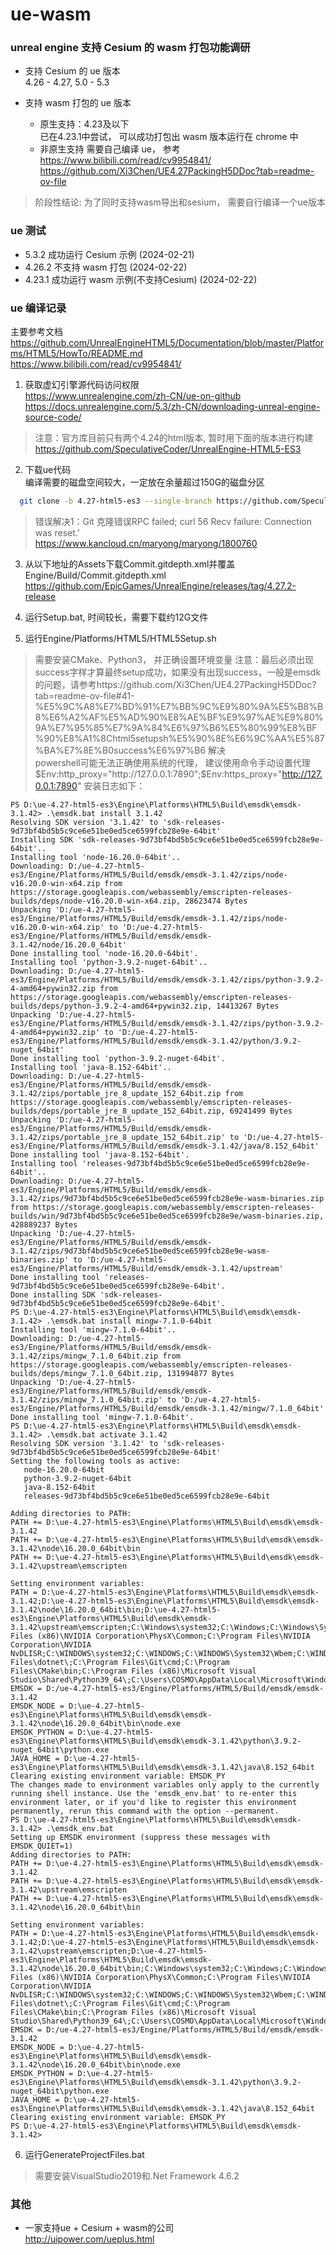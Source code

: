 # ue-wasm

### unreal engine 支持 Cesium 的 wasm 打包功能调研

- 支持 Cesium 的 ue 版本   
  4.26 - 4.27, 5.0 - 5.3

- 支持 wasm 打包的 ue 版本
  - 原生支持：4.23及以下   
  已在4.23.1中尝试， 可以成功打包出 wasm 版本运行在 chrome 中
  - 非原生支持
  需要自己编译 ue， 参考   
https://www.bilibili.com/read/cv9954841/   
https://github.com/Xi3Chen/UE4.27PackingH5DDoc?tab=readme-ov-file

> 阶段性结论: 为了同时支持wasm导出和sesium， 需要自行编译一个ue版本

### ue 测试
- 5.3.2 成功运行 Cesium 示例 (2024-02-21)
- 4.26.2 不支持 wasm 打包  (2024-02-22)
- 4.23.1 成功运行 wasm 示例(不支持Cesium)  (2024-02-22)

### ue 编译记录
主要参考文档   
https://github.com/UnrealEngineHTML5/Documentation/blob/master/Platforms/HTML5/HowTo/README.md   
https://www.bilibili.com/read/cv9954841/    

1. 获取虚幻引擎源代码访问权限   
   https://www.unrealengine.com/zh-CN/ue-on-github
   https://docs.unrealengine.com/5.3/zh-CN/downloading-unreal-engine-source-code/

> 注意：官方库目前只有两个4.24的html版本, 暂时用下面的版本进行构建   
https://github.com/SpeculativeCoder/UnrealEngine-HTML5-ES3

2. 下载ue代码   
   编译需要的磁盘空间较大，一定放在余量超过150G的磁盘分区   
```bash
  git clone -b 4.27-html5-es3 --single-branch https://github.com/SpeculativeCoder/UnrealEngine.git ue-4.27-html5-es3
```
> 错误解决1：Git 克隆错误RPC failed; curl 56 Recv failure: Connection was reset.’   
https://www.kancloud.cn/maryong/maryong/1800760

3. 从以下地址的Assets下载Commit.gitdepth.xml并覆盖Engine/Build/Commit.gitdepth.xml
   https://github.com/EpicGames/UnrealEngine/releases/tag/4.27.2-release

4. 运行Setup.bat, 时间较长，需要下载约12G文件

5. 运行Engine/Platforms/HTML5/HTML5Setup.sh   
> 需要安装CMake、Python3， 并正确设置环境变量 
> 注意：最后必须出现success字样才算最终setup成功，如果没有出现success，一般是emsdk的问题，请参考https://github.com/Xi3Chen/UE4.27PackingH5DDoc?tab=readme-ov-file#41-%E5%9C%A8%E7%BD%91%E7%BB%9C%E9%80%9A%E5%B8%B8%E6%A2%AF%E5%AD%90%E8%AE%BF%E9%97%AE%E9%80%9A%E7%95%85%E7%9A%84%E6%97%B6%E5%80%99%E8%BF%90%E8%A1%8Chtml5setupsh%E5%90%8E%E6%9C%AA%E5%87%BA%E7%8E%B0success%E6%97%B6 解决   
> powershell可能无法正确使用系统的代理， 建议使用命令手动设置代理
> $Env:http_proxy="http://127.0.0.1:7890";$Env:https_proxy="http://127.0.0.1:7890"
安装日志如下：
```
PS D:\ue-4.27-html5-es3\Engine\Platforms\HTML5\Build\emsdk\emsdk-3.1.42> .\emsdk.bat install 3.1.42
Resolving SDK version '3.1.42' to 'sdk-releases-9d73bf4bd5b5c9ce6e51be0ed5ce6599fcb28e9e-64bit'
Installing SDK 'sdk-releases-9d73bf4bd5b5c9ce6e51be0ed5ce6599fcb28e9e-64bit'..
Installing tool 'node-16.20.0-64bit'..
Downloading: D:/ue-4.27-html5-es3/Engine/Platforms/HTML5/Build/emsdk/emsdk-3.1.42/zips/node-v16.20.0-win-x64.zip from https://storage.googleapis.com/webassembly/emscripten-releases-builds/deps/node-v16.20.0-win-x64.zip, 28623474 Bytes
Unpacking 'D:/ue-4.27-html5-es3/Engine/Platforms/HTML5/Build/emsdk/emsdk-3.1.42/zips/node-v16.20.0-win-x64.zip' to 'D:/ue-4.27-html5-es3/Engine/Platforms/HTML5/Build/emsdk/emsdk-3.1.42/node/16.20.0_64bit'
Done installing tool 'node-16.20.0-64bit'.
Installing tool 'python-3.9.2-nuget-64bit'..
Downloading: D:/ue-4.27-html5-es3/Engine/Platforms/HTML5/Build/emsdk/emsdk-3.1.42/zips/python-3.9.2-4-amd64+pywin32.zip from https://storage.googleapis.com/webassembly/emscripten-releases-builds/deps/python-3.9.2-4-amd64+pywin32.zip, 14413267 Bytes
Unpacking 'D:/ue-4.27-html5-es3/Engine/Platforms/HTML5/Build/emsdk/emsdk-3.1.42/zips/python-3.9.2-4-amd64+pywin32.zip' to 'D:/ue-4.27-html5-es3/Engine/Platforms/HTML5/Build/emsdk/emsdk-3.1.42/python/3.9.2-nuget_64bit'
Done installing tool 'python-3.9.2-nuget-64bit'.
Installing tool 'java-8.152-64bit'..
Downloading: D:/ue-4.27-html5-es3/Engine/Platforms/HTML5/Build/emsdk/emsdk-3.1.42/zips/portable_jre_8_update_152_64bit.zip from https://storage.googleapis.com/webassembly/emscripten-releases-builds/deps/portable_jre_8_update_152_64bit.zip, 69241499 Bytes
Unpacking 'D:/ue-4.27-html5-es3/Engine/Platforms/HTML5/Build/emsdk/emsdk-3.1.42/zips/portable_jre_8_update_152_64bit.zip' to 'D:/ue-4.27-html5-es3/Engine/Platforms/HTML5/Build/emsdk/emsdk-3.1.42/java/8.152_64bit'
Done installing tool 'java-8.152-64bit'.
Installing tool 'releases-9d73bf4bd5b5c9ce6e51be0ed5ce6599fcb28e9e-64bit'..
Downloading: D:/ue-4.27-html5-es3/Engine/Platforms/HTML5/Build/emsdk/emsdk-3.1.42/zips/9d73bf4bd5b5c9ce6e51be0ed5ce6599fcb28e9e-wasm-binaries.zip from https://storage.googleapis.com/webassembly/emscripten-releases-builds/win/9d73bf4bd5b5c9ce6e51be0ed5ce6599fcb28e9e/wasm-binaries.zip, 428889237 Bytes
Unpacking 'D:/ue-4.27-html5-es3/Engine/Platforms/HTML5/Build/emsdk/emsdk-3.1.42/zips/9d73bf4bd5b5c9ce6e51be0ed5ce6599fcb28e9e-wasm-binaries.zip' to 'D:/ue-4.27-html5-es3/Engine/Platforms/HTML5/Build/emsdk/emsdk-3.1.42/upstream'
Done installing tool 'releases-9d73bf4bd5b5c9ce6e51be0ed5ce6599fcb28e9e-64bit'.
Done installing SDK 'sdk-releases-9d73bf4bd5b5c9ce6e51be0ed5ce6599fcb28e9e-64bit'.
PS D:\ue-4.27-html5-es3\Engine\Platforms\HTML5\Build\emsdk\emsdk-3.1.42> .\emsdk.bat install mingw-7.1.0-64bit
Installing tool 'mingw-7.1.0-64bit'..
Downloading: D:/ue-4.27-html5-es3/Engine/Platforms/HTML5/Build/emsdk/emsdk-3.1.42/zips/mingw_7.1.0_64bit.zip from https://storage.googleapis.com/webassembly/emscripten-releases-builds/deps/mingw_7.1.0_64bit.zip, 131994877 Bytes
Unpacking 'D:/ue-4.27-html5-es3/Engine/Platforms/HTML5/Build/emsdk/emsdk-3.1.42/zips/mingw_7.1.0_64bit.zip' to 'D:/ue-4.27-html5-es3/Engine/Platforms/HTML5/Build/emsdk/emsdk-3.1.42/mingw/7.1.0_64bit'
Done installing tool 'mingw-7.1.0-64bit'.
PS D:\ue-4.27-html5-es3\Engine\Platforms\HTML5\Build\emsdk\emsdk-3.1.42> .\emsdk.bat activate 3.1.42
Resolving SDK version '3.1.42' to 'sdk-releases-9d73bf4bd5b5c9ce6e51be0ed5ce6599fcb28e9e-64bit'
Setting the following tools as active:
   node-16.20.0-64bit
   python-3.9.2-nuget-64bit
   java-8.152-64bit
   releases-9d73bf4bd5b5c9ce6e51be0ed5ce6599fcb28e9e-64bit

Adding directories to PATH:
PATH += D:\ue-4.27-html5-es3\Engine\Platforms\HTML5\Build\emsdk\emsdk-3.1.42
PATH += D:\ue-4.27-html5-es3\Engine\Platforms\HTML5\Build\emsdk\emsdk-3.1.42\node\16.20.0_64bit\bin
PATH += D:\ue-4.27-html5-es3\Engine\Platforms\HTML5\Build\emsdk\emsdk-3.1.42\upstream\emscripten

Setting environment variables:
PATH = D:\ue-4.27-html5-es3\Engine\Platforms\HTML5\Build\emsdk\emsdk-3.1.42;D:\ue-4.27-html5-es3\Engine\Platforms\HTML5\Build\emsdk\emsdk-3.1.42\node\16.20.0_64bit\bin;D:\ue-4.27-html5-es3\Engine\Platforms\HTML5\Build\emsdk\emsdk-3.1.42\upstream\emscripten;C:\Windows\system32;C:\Windows;C:\Windows\System32\Wbem;C:\Windows\System32\WindowsPowerShell\v1.0\;C:\Windows\System32\OpenSSH\;C:\Program Files (x86)\NVIDIA Corporation\PhysX\Common;C:\Program Files\NVIDIA Corporation\NVIDIA NvDLISR;C:\WINDOWS\system32;C:\WINDOWS;C:\WINDOWS\System32\Wbem;C:\WINDOWS\System32\WindowsPowerShell\v1.0\;C:\WINDOWS\System32\OpenSSH\;C:\Program Files\dotnet\;C:\Program Files\Git\cmd;C:\Program Files\CMake\bin;C:\Program Files (x86)\Microsoft Visual Studio\Shared\Python39_64\;C:\Users\COSMO\AppData\Local\Microsoft\WindowsApps;C:\Users\COSMO\.dotnet\tools
EMSDK = D:/ue-4.27-html5-es3/Engine/Platforms/HTML5/Build/emsdk/emsdk-3.1.42
EMSDK_NODE = D:\ue-4.27-html5-es3\Engine\Platforms\HTML5\Build\emsdk\emsdk-3.1.42\node\16.20.0_64bit\bin\node.exe
EMSDK_PYTHON = D:\ue-4.27-html5-es3\Engine\Platforms\HTML5\Build\emsdk\emsdk-3.1.42\python\3.9.2-nuget_64bit\python.exe
JAVA_HOME = D:\ue-4.27-html5-es3\Engine\Platforms\HTML5\Build\emsdk\emsdk-3.1.42\java\8.152_64bit
Clearing existing environment variable: EMSDK_PY
The changes made to environment variables only apply to the currently running shell instance. Use the 'emsdk_env.bat' to re-enter this environment later, or if you'd like to register this environment permanently, rerun this command with the option --permanent.
PS D:\ue-4.27-html5-es3\Engine\Platforms\HTML5\Build\emsdk\emsdk-3.1.42> .\emsdk_env.bat
Setting up EMSDK environment (suppress these messages with EMSDK_QUIET=1)
Adding directories to PATH:
PATH += D:\ue-4.27-html5-es3\Engine\Platforms\HTML5\Build\emsdk\emsdk-3.1.42
PATH += D:\ue-4.27-html5-es3\Engine\Platforms\HTML5\Build\emsdk\emsdk-3.1.42\upstream\emscripten
PATH += D:\ue-4.27-html5-es3\Engine\Platforms\HTML5\Build\emsdk\emsdk-3.1.42\node\16.20.0_64bit\bin

Setting environment variables:
PATH = D:\ue-4.27-html5-es3\Engine\Platforms\HTML5\Build\emsdk\emsdk-3.1.42;D:\ue-4.27-html5-es3\Engine\Platforms\HTML5\Build\emsdk\emsdk-3.1.42\upstream\emscripten;D:\ue-4.27-html5-es3\Engine\Platforms\HTML5\Build\emsdk\emsdk-3.1.42\node\16.20.0_64bit\bin;C:\Windows\system32;C:\Windows;C:\Windows\System32\Wbem;C:\Windows\System32\WindowsPowerShell\v1.0\;C:\Windows\System32\OpenSSH\;C:\Program Files (x86)\NVIDIA Corporation\PhysX\Common;C:\Program Files\NVIDIA Corporation\NVIDIA NvDLISR;C:\WINDOWS\system32;C:\WINDOWS;C:\WINDOWS\System32\Wbem;C:\WINDOWS\System32\WindowsPowerShell\v1.0\;C:\WINDOWS\System32\OpenSSH\;C:\Program Files\dotnet\;C:\Program Files\Git\cmd;C:\Program Files\CMake\bin;C:\Program Files (x86)\Microsoft Visual Studio\Shared\Python39_64\;C:\Users\COSMO\AppData\Local\Microsoft\WindowsApps;C:\Users\COSMO\.dotnet\tools
EMSDK = D:/ue-4.27-html5-es3/Engine/Platforms/HTML5/Build/emsdk/emsdk-3.1.42
EMSDK_NODE = D:\ue-4.27-html5-es3\Engine\Platforms\HTML5\Build\emsdk\emsdk-3.1.42\node\16.20.0_64bit\bin\node.exe
EMSDK_PYTHON = D:\ue-4.27-html5-es3\Engine\Platforms\HTML5\Build\emsdk\emsdk-3.1.42\python\3.9.2-nuget_64bit\python.exe
JAVA_HOME = D:\ue-4.27-html5-es3\Engine\Platforms\HTML5\Build\emsdk\emsdk-3.1.42\java\8.152_64bit
Clearing existing environment variable: EMSDK_PY
PS D:\ue-4.27-html5-es3\Engine\Platforms\HTML5\Build\emsdk\emsdk-3.1.42>
```

6. 运行GenerateProjectFiles.bat
> 需要安装VisualStudio2019和.Net Framework 4.6.2


### 其他
- 一家支持ue + Cesium + wasm的公司   
http://uipower.com/ueplus.html
